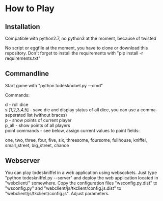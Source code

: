 How to Play
============

Installation
-------------

Compatible with python2.7, no python3 at the moment, because of twisted

No script or eggfile at the moment, you have to clone or download this repository. Don't forget to install the requirements with "pip install -r requirements.txt"

Commandline
------------

Start game with "python todesknobel.py --cmd"

Commands:

d - roll dice  
s [1,2,3,4,5] - save die and display status of all dice, you can use a comma-seperated list (without braces)  
p - show points of current player  
p_all - show points of all players  
point commands - see below, assign current values to point fields:

one, two, three, four, five, six, threesome, foursome, fullhouse, kniffel, small\_street, big_street, chance

Webserver
----------

You can play todeskniffel in a web application using websockets. Just type "python todeskniffel.py --server" and deploy the web application located in "webclient/" somewhere. Copy the configuration files "wsconfig.py.dist" to "wsconfig.py" and "webclient/js/tkclient/config.js.dist" to "webclient/js/tkclient/config.js". Adjust parameters.
